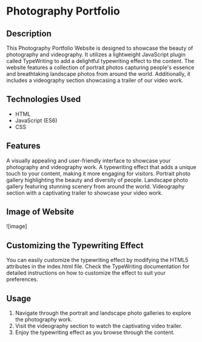 # Photography Portfolio 

## Description

This Photography Portfolio Website is designed to showcase the beauty of photography and videography. It utilizes a lightweight JavaScript plugin called TypeWriting to add a delightful typewriting effect to the content. The website features a collection of portrait photos capturing people's essence and breathtaking landscape photos from around the world. Additionally, it includes a videography section showcasing a trailer of our video work.

## Technologies Used
- HTML
- JavaScript (ES6)
- CSS

## Features
A visually appealing and user-friendly interface to showcase your photography and videography work.
A typewriting effect that adds a unique touch to your content, making it more engaging for visitors.
Portrait photo gallery highlighting the beauty and diversity of people.
Landscape photo gallery featuring stunning scenery from around the world.
Videography section with a captivating trailer to showcase your video work.

## Image of Website
![image]

## Customizing the Typewriting Effect
You can easily customize the typewriting effect by modifying the HTML5 attributes in the index.html file. Check the TypeWriting documentation for detailed instructions on how to customize the effect to suit your preferences.

## Usage
1. Navigate through the portrait and landscape photo galleries to explore the photography work.
2. Visit the videography section to watch the captivating video trailer.
3. Enjoy the typewriting effect as you browse through the content.